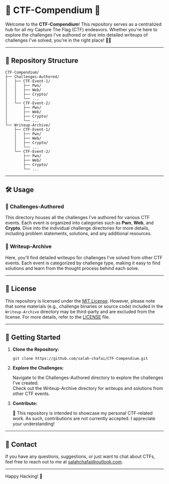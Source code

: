 # 🚩 CTF-Compendium 🚩

Welcome to the **CTF-Compendium**! This repository serves as a centralized hub for all my Capture The Flag (CTF) endeavors. Whether you're here to explore the challenges I've authored or dive into detailed writeups of challenges I've solved, you're in the right place! 🕵️‍♂️

---
## 📂 Repository Structure
```
CTF-Compendium/
├── Challenges-Authored/
│   ├── CTF-Event-1/
│   │   ├── Pwn/
│   │   ├── Web/
│   │   ├── Crypto/
│   │   └── ...
│   └── CTF-Event-2/
│       ├── Pwn/
│       ├── Web/
│       ├── Crypto/
│       └── ...
└── Writeup-Archive/
    ├── CTF-Event-1/
    │   ├── Pwn/
    │   ├── Web/
    │   ├── Crypto/
    │   └── ...
    └── CTF-Event-2/
        ├── Pwn/
        ├── Web/
        ├── Crypto/
        └── ...
```
---

## 🛠️ Usage

### 🧩 **Challenges-Authored**
This directory houses all the challenges I've authored for various CTF events. Each event is organized into categories such as **Pwn**, **Web**, and **Crypto**. Dive into the individual challenge directories for more details, including problem statements, solutions, and any additional resources.

### 📝 **Writeup-Archive**
Here, you'll find detailed writeups for challenges I've solved from other CTF events. Each event is categorized by challenge type, making it easy to find solutions and learn from the thought process behind each solve.

---

## 📜 License

This repository is licensed under the [MIT License](LICENSE). However, please note that some materials (e.g., challenge binaries or source code) included in the `Writeup-Archive` directory may be third-party and are excluded from the license. For more details, refer to the [LICENSE](LICENSE) file.

---


## 🚀 Getting Started

1. **Clone the Repository:**
   ```
   git clone https://github.com/salah-chafai/CTF-Compendium.git
   ```

2. **Explore the Challenges:**
   
   Navigate to the Challenges-Authored directory to explore the challenges I've created.  
   Check out the Writeup-Archive directory for writeups and solutions from other CTF events.
   
4. **Contribute:**
   
   🚫 This repository is intended to showcase my personal CTF-related work. As such, contributions are not currently accepted. I appreciate your understanding!

---
   
## 📧 Contact

If you have any questions, suggestions, or just want to chat about CTFs, feel free to reach out to me at salahchafai@outlook.com.

---

Happy Hacking! 🚩

